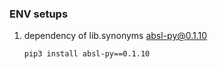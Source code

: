 ### ENV setups

1. dependency of lib.synonyms absl-py@0.1.10
	```
	pip3 install absl-py==0.1.10
	```